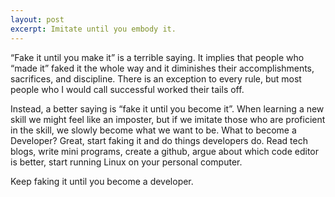 ```yaml
---
layout: post
excerpt: Imitate until you embody it.
---
```


“Fake it until you make it” is a terrible saying. It implies that people who “made it” faked it the whole way and it diminishes their accomplishments, sacrifices, and discipline.  There is an exception to every rule, but most people who I would call successful worked their tails off.

Instead, a better saying is “fake it until you become it”. When learning a new skill we might feel like an imposter, but if we imitate those who are proficient in the skill,  we slowly become what we want to be. What to become a Developer? Great, start faking it and do things developers do. Read tech blogs, write mini programs, create a github, argue about which code editor is better, start running Linux on your personal computer.

Keep faking it until you become a developer.